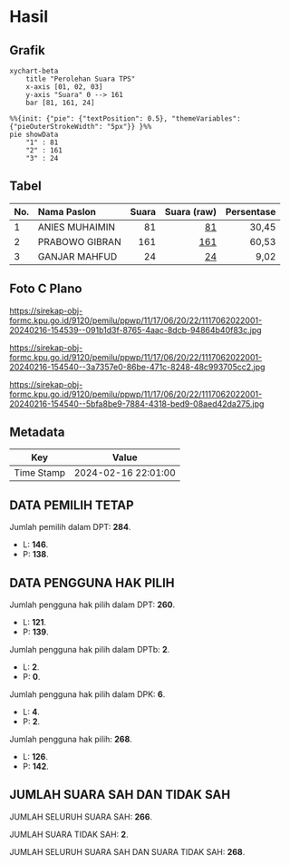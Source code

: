 # Hasil

## Grafik

```mermaid
xychart-beta
    title "Perolehan Suara TPS"
    x-axis [01, 02, 03]
    y-axis "Suara" 0 --> 161
    bar [81, 161, 24]
```

```mermaid
%%{init: {"pie": {"textPosition": 0.5}, "themeVariables": {"pieOuterStrokeWidth": "5px"}} }%%
pie showData
    "1" : 81
    "2" : 161
    "3" : 24
```

## Tabel

| No. | Nama Paslon    | Suara | Suara (raw) | Persentase |
|:--- |:-------------- | -----:| -----------:| ----------:|
| 1   | ANIES MUHAIMIN | 81    | [81][p-1]   | 30,45      |
| 2   | PRABOWO GIBRAN | 161   | [161][p-2]  | 60,53      |
| 3   | GANJAR MAHFUD  | 24    | [24][p-3]   | 9,02       |


[p-1]: https://github.com/gigit-pemilu/pemilu-2024-11-aceh/blob/main/pilpres/hitung-suara/sub/11-aceh/sub/17-bener-meriah/sub/06-wih-pesam/sub/2022-wonosobo/sub/001-tps/sub/paslon-1.txt
[p-2]: https://github.com/gigit-pemilu/pemilu-2024-11-aceh/blob/main/pilpres/hitung-suara/sub/11-aceh/sub/17-bener-meriah/sub/06-wih-pesam/sub/2022-wonosobo/sub/001-tps/sub/paslon-2.txt
[p-3]: https://github.com/gigit-pemilu/pemilu-2024-11-aceh/blob/main/pilpres/hitung-suara/sub/11-aceh/sub/17-bener-meriah/sub/06-wih-pesam/sub/2022-wonosobo/sub/001-tps/sub/paslon-3.txt

## Foto C Plano

https://sirekap-obj-formc.kpu.go.id/9120/pemilu/ppwp/11/17/06/20/22/1117062022001-20240216-154539--091b1d3f-8765-4aac-8dcb-94864b40f83c.jpg

https://sirekap-obj-formc.kpu.go.id/9120/pemilu/ppwp/11/17/06/20/22/1117062022001-20240216-154540--3a7357e0-86be-471c-8248-48c993705cc2.jpg

https://sirekap-obj-formc.kpu.go.id/9120/pemilu/ppwp/11/17/06/20/22/1117062022001-20240216-154540--5bfa8be9-7884-4318-bed9-08aed42da275.jpg


## Metadata

| Key        | Value               |
| ---------- | ------------------- |
| Time Stamp | 2024-02-16 22:01:00 |


## DATA PEMILIH TETAP

Jumlah pemilih dalam DPT: **284**.
 * L: **146**.
 * P: **138**.

## DATA PENGGUNA HAK PILIH

Jumlah pengguna hak pilih dalam DPT: **260**.
 * L: **121**.
 * P: **139**.

Jumlah pengguna hak pilih dalam DPTb: **2**.
 * L: **2**.
 * P: **0**.

Jumlah pengguna hak pilih dalam DPK: **6**.
 * L: **4**.
 * P: **2**.

Jumlah pengguna hak pilih: **268**.
 * L: **126**.
 * P: **142**.

## JUMLAH SUARA SAH DAN TIDAK SAH

JUMLAH SELURUH SUARA SAH: **266**.

JUMLAH SUARA TIDAK SAH: **2**.

JUMLAH SELURUH SUARA SAH DAN SUARA TIDAK SAH: **268**.


